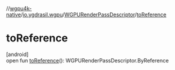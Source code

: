 //[wgpu4k-native](../../../index.md)/[io.ygdrasil.wgpu](../index.md)/[WGPURenderPassDescriptor](index.md)/[toReference](to-reference.md)

# toReference

[android]\
open fun [toReference](to-reference.md)(): WGPURenderPassDescriptor.ByReference